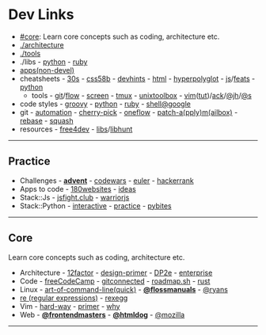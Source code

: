 # Dev Links

* [#core](#core): Learn core concepts such as coding, architecture etc.
* [./architecture](arch.md#architecture)
* [./tools](tools.md#tools)
* ./libs - [python](libpython.md) - [ruby](libruby.md)
* [apps(non-devel)](https://www.notion.so/Apps-a0911d71491446678fb3c3a8233cbe5b)
* cheatsheets - [30s](https://www.30secondsofcode.org/) - [css58b](https://jrl.ninja/etc/1/) - [devhints](https://devhints.io/bash) - [html](https://htmlcheatsheet.com/) - [hyperpolyglot](http://hyperpolyglot.org/) - [js](https://mbeaudru.github.io/modern-js-cheatsheet/)/[feats](http://es6-features.org/) - [python](https://www.pythonsheets.com/)
  - tools - [git](https://github.github.com/training-kit/)/[flow](https://danielkummer.github.io/git-flow-cheatsheet/) - [screen](https://kb.iu.edu/d/acuy) - [tmux](https://www.outcoldman.com/cheatsheets/tmux/) - [unixtoolbox](http://cb.vu/unixtoolbox.xhtml) - [vim](http://vimsheet.com/)([tut](http://www.viemu.com/a_vi_vim_graphical_cheat_sheet_tutorial.html))/[ack](https://github.com/mileszs/ack.vim#keyboard-shortcuts)/[@jh](https://github.com/jordanhudgens/vim-settings/blob/master/vim-cheat-sheet.md)/[@s](https://gist.github.com/stroparo/e848823768679273e58995f94e2f4049#file-vim-mkd)
* code styles - [groovy](http://groovy-lang.org/style-guide.html) - [python](https://pep8.org/) - [ruby](https://rubystyle.guide/) - [shell@google](https://google.github.io/styleguide/shell.xml)
* git - [automation](https://www.onwebsecurity.com/configuration/automating-repetitive-git-setup-tasks.html) - [cherry-pick](https://mijingo.com/blog/using-git-cherry-pick) - [oneflow](http://endoflineblog.com/oneflow-a-git-branching-model-and-workflow) - [patch-a(pply)m(ailbox)](https://mijingo.com/blog/creating-and-applying-patch-files-in-git) - [rebase](https://www.atlassian.com/git/tutorials/rewriting-history/git-rebase) - [squash](https://driggl.com/blog/a/how-squashing-commits-can-improve-your-git-workflow)
* resources - [free4dev](https://free-for.dev/#/) - [libs](https://libraries.io/)/[libhunt](https://libhunt.com/)

---

## Practice

* Challenges - **[advent](http://adventofcode.com/)** - [codewars](https://www.codewars.com/) - [euler](https://projecteuler.net) - [hackerrank](https://www.hackerrank.com/)
* Apps to code - [180websites](https://zube.io/blog/how-i-built-180-websites-in-180-days-and-became-a-yc-fellowship-founder/) - [ideas](https://github.com/florinpop17/app-ideas)
* Stack::Js - [jsfight.club](https://jsfight.club/) - [warriorjs](https://warriorjs.com/)
* Stack::Python - [interactive](https://github.com/donnemartin/interactive-coding-challenges#interactive-coding-challenges) - [practice](http://www.practicepython.org/) - [pybites](https://pybit.es/pages/challenges.html)

---

## Core

Learn core concepts such as coding, architecture etc.

* Architecture - [12factor](https://12factor.net) - [design-primer](https://github.com/donnemartin/system-design-primer) - [DP2e](http://www.ccs.neu.edu/home/matthias/HtDP2e/) - [enterprise](https://martinfowler.com/eaaCatalog/)
* Code - [freeCodeCamp](https://www.freecodecamp.org/) - [gitconnected](https://gitconnected.com/learn/) - [roadmap.sh](https://roadmap.sh/) - [rust](https://rust-unofficial.github.io/too-many-lists/)
* Linux - [art-of-command-line(quick)](https://github.com/jlevy/the-art-of-command-line) - **[@flossmanuals](http://write.flossmanuals.net/command-line/introduction/)** - [@ryans](https://ryanstutorials.net/)
* [re (regular expressions)](https://www.regular-expressions.info/) - [rexegg](http://www.rexegg.com/)
* Vim - [hard-way](http://learnvimscriptthehardway.stevelosh.com) - [primer](https://danielmiessler.com/study/vim/) - [why](http://www.viemu.com/a-why-vi-vim.html)
* Web - **[@frontendmasters](https://frontendmasters.com/books/front-end-handbook/2019/)** - **[@htmldog](https://www.htmldog.com/)** - [@mozilla](https://developer.mozilla.org/docs/Web)

---
